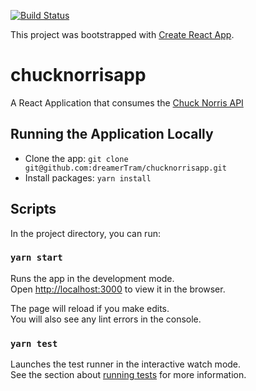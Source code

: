 [![Build Status](https://travis-ci.com/dreamerTram/chucknorrisapp.svg?branch=develop)](https://travis-ci.com/dreamerTram/chucknorrisapp)

This project was bootstrapped with [Create React App](https://github.com/facebookincubator/create-react-app).

# chucknorrisapp

A React Application that consumes the [Chuck Norris API](https://api.chucknorris.io/)

## Running the Application Locally

- Clone the app: `git clone git@github.com:dreamerTram/chucknorrisapp.git`
- Install packages: `yarn install`

## Scripts

In the project directory, you can run:

### `yarn start`

Runs the app in the development mode.<br>
Open [http://localhost:3000](http://localhost:3000) to view it in the browser.

The page will reload if you make edits.<br>
You will also see any lint errors in the console.

### `yarn test`

Launches the test runner in the interactive watch mode.<br>
See the section about [running tests](#running-tests) for more information.
